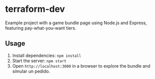 # terraform-dev

Example project with a game bundle page using Node.js and Express, featuring pay-what-you-want tiers.

## Usage
1. Install dependencies: `npm install`
2. Start the server: `npm start`
3. Open `http://localhost:3000` in a browser to explore the bundle and simular un pedido.

